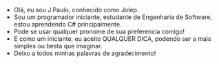 -  Olá, eu sou J.Paulo, conhecido como Jolep.
-  Sou um programador iniciante, estudante de Engenharia de Software, estou aprendendo C# principalmente.
-  Pode se usar qualquer pronome de sua preferencia comigo!
-  E como um iniciante, eu aceito QUALQUER DICA, podendo ser a mais simples ou besta que imaginar.
-  Deixo a todos minhas palavras de agradecimento!
